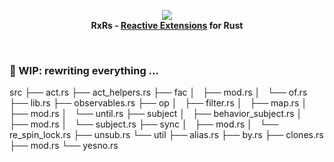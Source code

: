 <p align="center">
<img src="https://github.com/yingDev/rxrs/blob/master/assets/logo.png?raw=true">
<br>
    <b> RxRs - <a href="http://reactivex.io"> Reactive Extensions</a> for Rust </b>
</p>
<br>

### 🌱 WIP: rewriting everything ...

src
├── act.rs
├── act_helpers.rs
├── fac
│   ├── mod.rs
│   └── of.rs
├── lib.rs
├── observables.rs
├── op
│   ├── filter.rs
│   ├── map.rs
│   ├── mod.rs
│   └── until.rs
├── subject
│   ├── behavior_subject.rs
│   ├── mod.rs
│   └── subject.rs
├── sync
│   ├── mod.rs
│   └── re_spin_lock.rs
├── unsub.rs
└── util
    ├── alias.rs
    ├── by.rs
    ├── clones.rs
    ├── mod.rs
    └── yesno.rs
